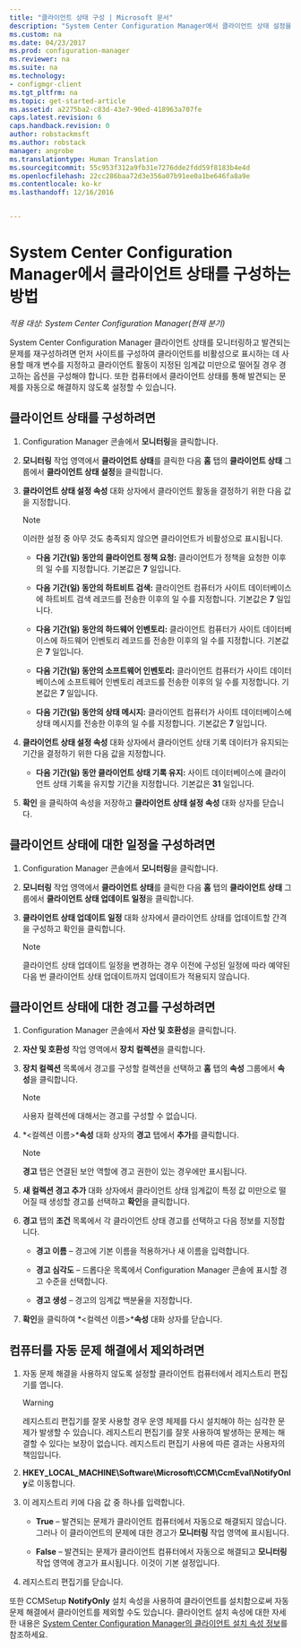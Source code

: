 ```yaml
---
title: "클라이언트 상태 구성 | Microsoft 문서"
description: "System Center Configuration Manager에서 클라이언트 상태 설정을 선택합니다."
ms.custom: na
ms.date: 04/23/2017
ms.prod: configuration-manager
ms.reviewer: na
ms.suite: na
ms.technology:
- configmgr-client
ms.tgt_pltfrm: na
ms.topic: get-started-article
ms.assetid: a2275ba2-c83d-43e7-90ed-418963a707fe
caps.latest.revision: 6
caps.handback.revision: 0
author: robstackmsft
ms.author: robstack
manager: angrobe
ms.translationtype: Human Translation
ms.sourcegitcommit: 55c953f312a9fb31e7276dde2fdd59f8183b4e4d
ms.openlocfilehash: 22cc286baa72d3e356a07b91ee0a1be646fa8a9e
ms.contentlocale: ko-kr
ms.lasthandoff: 12/16/2016


---
```

# <a name="how-to-configure-client-status-in-system-center-configuration-manager"></a>System Center Configuration Manager에서 클라이언트 상태를 구성하는 방법

*적용 대상: System Center Configuration Manager(현재 분기)*

System Center Configuration Manager 클라이언트 상태를 모니터링하고 발견되는 문제를 재구성하려면 먼저 사이트를 구성하여 클라이언트를 비활성으로 표시하는 데 사용할 매개 변수를 지정하고 클라이언트 활동이 지정된 임계값 미만으로 떨어질 경우 경고하는 옵션을 구성해야 합니다. 또한 컴퓨터에서 클라이언트 상태를 통해 발견되는 문제를 자동으로 해결하지 않도록 설정할 수 있습니다.  

##  <a name="BKMK_1"></a> 클라이언트 상태를 구성하려면  

1.  Configuration Manager 콘솔에서 **모니터링**을 클릭합니다.  

2.  **모니터링** 작업 영역에서 **클라이언트 상태**를 클릭한 다음 **홈** 탭의 **클라이언트 상태** 그룹에서 **클라이언트 상태 설정**을 클릭합니다.  

3.  **클라이언트 상태 설정 속성** 대화 상자에서 클라이언트 활동을 결정하기 위한 다음 값을 지정합니다.  

    > [!NOTE]  
    >  이러한 설정 중 아무 것도 충족되지 않으면 클라이언트가 비활성으로 표시됩니다.  

    -   **다음 기간(일) 동안의 클라이언트 정책 요청:** 클라이언트가 정책을 요청한 이후의 일 수를 지정합니다. 기본값은 **7** 일입니다.  

    -   **다음 기간(일) 동안의 하트비트 검색:** 클라이언트 컴퓨터가 사이트 데이터베이스에 하트비트 검색 레코드를 전송한 이후의 일 수를 지정합니다. 기본값은 **7** 일입니다.  

    -   **다음 기간(일) 동안의 하드웨어 인벤토리:** 클라이언트 컴퓨터가 사이트 데이터베이스에 하드웨어 인벤토리 레코드를 전송한 이후의 일 수를 지정합니다. 기본값은 **7** 일입니다.  

    -   **다음 기간(일) 동안의 소프트웨어 인벤토리:** 클라이언트 컴퓨터가 사이트 데이터베이스에 소프트웨어 인벤토리 레코드를 전송한 이후의 일 수를 지정합니다. 기본값은 **7** 일입니다.  

    -   **다음 기간(일) 동안의 상태 메시지:** 클라이언트 컴퓨터가 사이트 데이터베이스에 상태 메시지를 전송한 이후의 일 수를 지정합니다. 기본값은 **7** 일입니다.  

4.  **클라이언트 상태 설정 속성** 대화 상자에서 클라이언트 상태 기록 데이터가 유지되는 기간을 결정하기 위한 다음 값을 지정합니다.  

    -   **다음 기간(일) 동안 클라이언트 상태 기록 유지:** 사이트 데이터베이스에 클라이언트 상태 기록을 유지할 기간을 지정합니다. 기본값은 **31** 일입니다.  

5.  **확인** 을 클릭하여 속성을 저장하고 **클라이언트 상태 설정 속성** 대화 상자를 닫습니다.  

##  <a name="BKMK_Schedule"></a> 클라이언트 상태에 대한 일정을 구성하려면  

1.  Configuration Manager 콘솔에서 **모니터링**을 클릭합니다.  

2.  **모니터링** 작업 영역에서 **클라이언트 상태**를 클릭한 다음 **홈** 탭의 **클라이언트 상태** 그룹에서 **클라이언트 상태 업데이트 일정**을 클릭합니다.  

3.  **클라이언트 상태 업데이트 일정** 대화 상자에서 클라이언트 상태를 업데이트할 간격을 구성하고 확인을 클릭합니다.  

    > [!NOTE]  
    >  클라이언트 상태 업데이트 일정을 변경하는 경우 이전에 구성된 일정에 따라 예약된 다음 번 클라이언트 상태 업데이트까지 업데이트가 적용되지 않습니다.  

##  <a name="BKMK_2"></a> 클라이언트 상태에 대한 경고를 구성하려면  

1.  Configuration Manager 콘솔에서 **자산 및 호환성**을 클릭합니다.  

2.  **자산 및 호환성** 작업 영역에서 **장치 컬렉션**을 클릭합니다.  

3.  **장치 컬렉션** 목록에서 경고를 구성할 컬렉션을 선택하고 **홈** 탭의 **속성** 그룹에서 **속성**을 클릭합니다.  

    > [!NOTE]  
    >  사용자 컬렉션에 대해서는 경고를 구성할 수 없습니다.  

4.  *&lt;컬렉션 이름\>***속성** 대화 상자의 **경고** 탭에서 **추가**를 클릭합니다.  

    > [!NOTE]  
    >  **경고** 탭은 연결된 보안 역할에 경고 권한이 있는 경우에만 표시됩니다.  

5.  **새 컬렉션 경고 추가** 대화 상자에서 클라이언트 상태 임계값이 특정 값 미만으로 떨어질 때 생성할 경고를 선택하고 **확인**을 클릭합니다.  

6.  **경고** 탭의 **조건** 목록에서 각 클라이언트 상태 경고를 선택하고 다음 정보를 지정합니다.  

    -   **경고 이름** – 경고에 기본 이름을 적용하거나 새 이름을 입력합니다.  

    -   **경고 심각도** – 드롭다운 목록에서 Configuration Manager 콘솔에 표시할 경고 수준을 선택합니다.  

    -   **경고 생성** – 경고의 임계값 백분율을 지정합니다.  

7.  **확인**을 클릭하여 *&lt;컬렉션 이름\>***속성** 대화 상자를 닫습니다.  

##  <a name="BKMK_3"></a> 컴퓨터를 자동 문제 해결에서 제외하려면  

1.  자동 문제 해결을 사용하지 않도록 설정할 클라이언트 컴퓨터에서 레지스트리 편집기를 엽니다.  

    > [!WARNING]  
    >  레지스트리 편집기를 잘못 사용할 경우 운영 체제를 다시 설치해야 하는 심각한 문제가 발생할 수 있습니다. 레지스트리 편집기를 잘못 사용하여 발생하는 문제는 해결할 수 있다는 보장이 없습니다. 레지스트리 편집기 사용에 따른 결과는 사용자의 책임입니다.  

2.  **HKEY_LOCAL_MACHINE\Software\Microsoft\CCM\CcmEval\NotifyOnly**로 이동합니다.  

3.  이 레지스트리 키에 다음 값 중 하나를 입력합니다.  

    -   **True** – 발견되는 문제가 클라이언트 컴퓨터에서 자동으로 해결되지 않습니다. 그러나 이 클라이언트의 문제에 대한 경고가 **모니터링** 작업 영역에 표시됩니다.  

    -   **False** – 발견되는 문제가 클라이언트 컴퓨터에서 자동으로 해결되고 **모니터링** 작업 영역에 경고가 표시됩니다. 이것이 기본 설정입니다.  

4.  레지스트리 편집기를 닫습니다.  

 또한 CCMSetup **NotifyOnly** 설치 속성을 사용하여 클라이언트를 설치함으로써 자동 문제 해결에서 클라이언트를 제외할 수도 있습니다. 클라이언트 설치 속성에 대한 자세한 내용은 [System Center Configuration Manager의 클라이언트 설치 속성 정보](../../../core/clients/deploy/about-client-installation-properties.md)를 참조하세요.  

